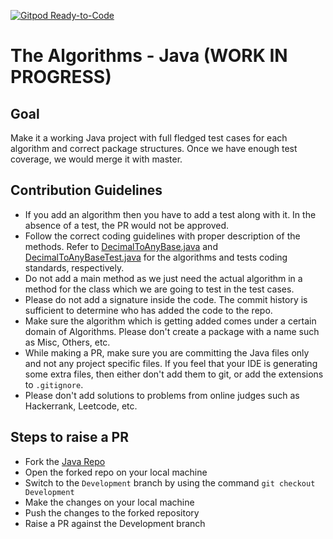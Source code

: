 [![Gitpod Ready-to-Code](https://img.shields.io/badge/Gitpod-Ready--to--Code-blue?logo=gitpod)](https://gitpod.io/#https://github.com/TheAlgorithms/Java) 

# The Algorithms - Java (WORK IN PROGRESS)

## Goal
Make it a working Java project with full fledged test cases for each algorithm and correct package structures. Once we have enough test coverage, we would merge it with master.

## Contribution Guidelines
 - If you add an algorithm then you have to add a test along with it. In the absence of a test, the PR would not be approved.
 - Follow the correct coding guidelines with proper description of the methods. Refer to [DecimalToAnyBase.java](https://github.com/TheAlgorithms/Java/blob/Development/src/main/java/com/conversions/DecimalToAnyBase.java) and [DecimalToAnyBaseTest.java](https://github.com/TheAlgorithms/Java/blob/Development/src/test/java/com/conversions/DecimalToAnyBaseTest.java) for the algorithms and tests coding standards, respectively.
 - Do not add a main method as we just need the actual algorithm in a method for the class which we are going to test in the test cases.
 - Please do not add a signature inside the code. The commit history is sufficient to determine who has added the code to the repo.
 - Make sure the algorithm which is getting added comes under a certain domain of Algorithms. Please don't create a package with a name such as Misc, Others, etc. 
 - While making a PR, make sure you are committing the Java files only and not any project specific files. If you feel that your IDE is generating some extra files, then either don't add them to git, or add the extensions to ```.gitignore```.
 - Please don't add solutions to problems from online judges such as Hackerrank, Leetcode, etc.

## Steps to raise a PR
- Fork the [Java Repo](https://github.com/TheAlgorithms/Java)
- Open the forked repo on your local machine 
- Switch to the ```Development``` branch by using the command ```git checkout Development```
- Make the changes on your local machine
- Push the changes to the forked repository
- Raise a PR against the Development branch
